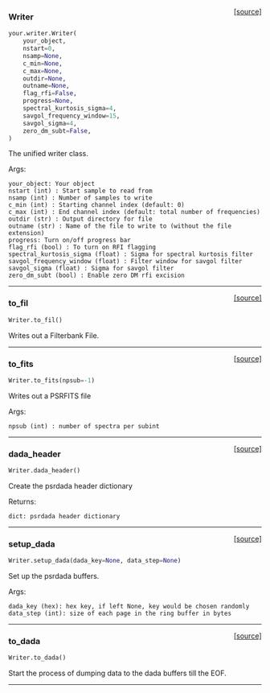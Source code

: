 <span style="float:right;">[[source]](https://github.com/thepetabyteproject/your/blob/master/your/writer.py#L19)</span>

### Writer


```python
your.writer.Writer(
    your_object,
    nstart=0,
    nsamp=None,
    c_min=None,
    c_max=None,
    outdir=None,
    outname=None,
    flag_rfi=False,
    progress=None,
    spectral_kurtosis_sigma=4,
    savgol_frequency_window=15,
    savgol_sigma=4,
    zero_dm_subt=False,
)
```


The unified writer class.

Args: 


    your_object: Your object
    nstart (int) : Start sample to read from
    nsamp (int) : Number of samples to write
    c_min (int) : Starting channel index (default: 0)
    c_max (int) : End channel index (default: total number of frequencies)
    outdir (str) : Output directory for file
    outname (str) : Name of the file to write to (without the file extension)
    progress: Turn on/off progress bar
    flag_rfi (bool) : To turn on RFI flagging
    spectral_kurtosis_sigma (float) : Sigma for spectral kurtosis filter
    savgol_frequency_window (float) : Filter window for savgol filter
    savgol_sigma (float) : Sigma for savgol filter
    zero_dm_subt (bool) : Enable zero DM rfi excision


----

<span style="float:right;">[[source]](https://github.com/thepetabyteproject/your/blob/master/your/writer.py#L158)</span>

### to_fil


```python
Writer.to_fil()
```


Writes out a Filterbank File.


----

<span style="float:right;">[[source]](https://github.com/thepetabyteproject/your/blob/master/your/writer.py#L215)</span>

### to_fits


```python
Writer.to_fits(npsub=-1)
```


Writes out a PSRFITS file

Args: 

    npsub (int) : number of spectra per subint


----

<span style="float:right;">[[source]](https://github.com/thepetabyteproject/your/blob/master/your/writer.py#L310)</span>

### dada_header


```python
Writer.dada_header()
```


Create the psrdada header dictionary

Returns: 

    dict: psrdada header dictionary


----

<span style="float:right;">[[source]](https://github.com/thepetabyteproject/your/blob/master/your/writer.py#L335)</span>

### setup_dada


```python
Writer.setup_dada(dada_key=None, data_step=None)
```


Set up the psrdada buffers.

Args: 

    dada_key (hex): hex key, if left None, key would be chosen randomly
    data_step (int): size of each page in the ring buffer in bytes


----

<span style="float:right;">[[source]](https://github.com/thepetabyteproject/your/blob/master/your/writer.py#L367)</span>

### to_dada


```python
Writer.to_dada()
```


Start the process of dumping data to the dada buffers till the EOF.


----

